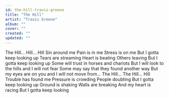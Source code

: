 ```yaml
---
id: the-hill-travis-greene
title: "The Hill"
artist: "Travis Greene"
album: ""
cover: ""
created: ""
updated: ""
---
```


The Hill... Hill... Hill
Sin around me
Pain is in me
Stress is on me
But I gotta keep looking up
Tears are streaming
Heart is beating
Others leaving
But I gotta keep looking up
Some will trust in horses and chariots
But I will look to the hills and I will not fear
Some may say that they found another way
But my eyes are on you and I will not move from...
The Hill... The Hill... Hill
Trouble has found me
Pressure is crowding
People doubting
But I gotta keep looking up
Ground is shaking
Walls are breaking
And my heart is racing
But I gotta keep looking